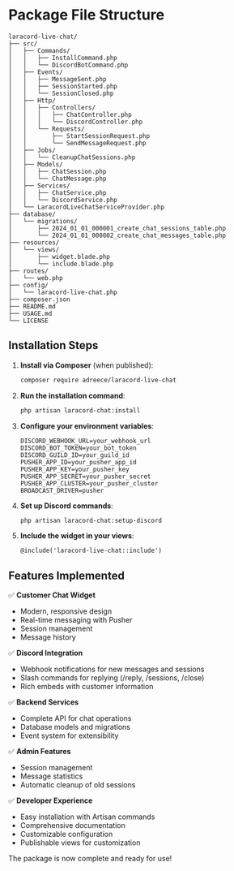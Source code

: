 # Package File Structure

```
laracord-live-chat/
├── src/
│   ├── Commands/
│   │   ├── InstallCommand.php
│   │   └── DiscordBotCommand.php
│   ├── Events/
│   │   ├── MessageSent.php
│   │   ├── SessionStarted.php
│   │   └── SessionClosed.php
│   ├── Http/
│   │   ├── Controllers/
│   │   │   ├── ChatController.php
│   │   │   └── DiscordController.php
│   │   └── Requests/
│   │       ├── StartSessionRequest.php
│   │       └── SendMessageRequest.php
│   ├── Jobs/
│   │   └── CleanupChatSessions.php
│   ├── Models/
│   │   ├── ChatSession.php
│   │   └── ChatMessage.php
│   ├── Services/
│   │   ├── ChatService.php
│   │   └── DiscordService.php
│   └── LaracordLiveChatServiceProvider.php
├── database/
│   └── migrations/
│       ├── 2024_01_01_000001_create_chat_sessions_table.php
│       └── 2024_01_01_000002_create_chat_messages_table.php
├── resources/
│   └── views/
│       ├── widget.blade.php
│       └── include.blade.php
├── routes/
│   └── web.php
├── config/
│   └── laracord-live-chat.php
├── composer.json
├── README.md
├── USAGE.md
└── LICENSE
```

## Installation Steps

1. **Install via Composer** (when published):
   ```bash
   composer require adreece/laracord-live-chat
   ```

2. **Run the installation command**:
   ```bash
   php artisan laracord-chat:install
   ```

3. **Configure your environment variables**:
   ```env
   DISCORD_WEBHOOK_URL=your_webhook_url
   DISCORD_BOT_TOKEN=your_bot_token
   DISCORD_GUILD_ID=your_guild_id
   PUSHER_APP_ID=your_pusher_app_id
   PUSHER_APP_KEY=your_pusher_key
   PUSHER_APP_SECRET=your_pusher_secret
   PUSHER_APP_CLUSTER=your_pusher_cluster
   BROADCAST_DRIVER=pusher
   ```

4. **Set up Discord commands**:
   ```bash
   php artisan laracord-chat:setup-discord
   ```

5. **Include the widget in your views**:
   ```blade
   @include('laracord-live-chat::include')
   ```

## Features Implemented

✅ **Customer Chat Widget**
- Modern, responsive design
- Real-time messaging with Pusher
- Session management
- Message history

✅ **Discord Integration**
- Webhook notifications for new messages and sessions
- Slash commands for replying (/reply, /sessions, /close)
- Rich embeds with customer information

✅ **Backend Services**
- Complete API for chat operations
- Database models and migrations
- Event system for extensibility

✅ **Admin Features**
- Session management
- Message statistics
- Automatic cleanup of old sessions

✅ **Developer Experience**
- Easy installation with Artisan commands
- Comprehensive documentation
- Customizable configuration
- Publishable views for customization

The package is now complete and ready for use!
